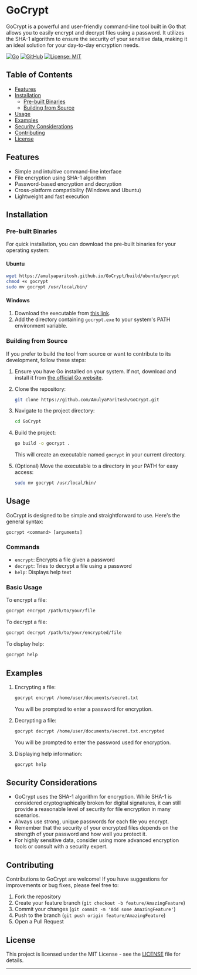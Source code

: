 # GoCrypt

GoCrypt is a powerful and user-friendly command-line tool built in Go that allows you to easily encrypt and decrypt files using a password. It utilizes the SHA-1 algorithm to ensure the security of your sensitive data, making it an ideal solution for your day-to-day encryption needs.

[![Go](https://img.shields.io/badge/Go-00ADD8?style=for-the-badge&logo=go&logoColor=white)](https://go.dev/)
[![GitHub](https://img.shields.io/badge/GitHub-100000?style=for-the-badge&logo=github&logoColor=white)](https://github.com/AmulyaParitosh/GoCrypt)
[![License: MIT](https://img.shields.io/badge/License-MIT-yellow.svg)](https://opensource.org/licenses/MIT)

## Table of Contents

- [Features](#features)
- [Installation](#installation)
  - [Pre-built Binaries](#pre-built-binaries)
  - [Building from Source](#building-from-source)
- [Usage](#usage)
- [Examples](#examples)
- [Security Considerations](#security-considerations)
- [Contributing](#contributing)
- [License](#license)

## Features

- Simple and intuitive command-line interface
- File encryption using SHA-1 algorithm
- Password-based encryption and decryption
- Cross-platform compatibility (Windows and Ubuntu)
- Lightweight and fast execution

## Installation

### Pre-built Binaries

For quick installation, you can download the pre-built binaries for your operating system:

#### Ubuntu
```bash
wget https://amulyaparitosh.github.io/GoCrypt/build/ubuntu/gocrypt
chmod +x gocrypt
sudo mv gocrypt /usr/local/bin/
```

#### Windows
1. Download the executable from [this link](https://amulyaparitosh.github.io/GoCrypt/build/windows/gocrypt.exe).
2. Add the directory containing `gocrypt.exe` to your system's PATH environment variable.

### Building from Source

If you prefer to build the tool from source or want to contribute to its development, follow these steps:

1. Ensure you have Go installed on your system. If not, download and install it from [the official Go website](https://golang.org/dl/).

2. Clone the repository:
   ```bash
   git clone https://github.com/AmulyaParitosh/GoCrypt.git
   ```

3. Navigate to the project directory:
   ```bash
   cd GoCrypt
   ```

4. Build the project:
   ```bash
   go build -o gocrypt .
   ```

   This will create an executable named `gocrypt` in your current directory.

5. (Optional) Move the executable to a directory in your PATH for easy access:
   ```bash
   sudo mv gocrypt /usr/local/bin/
   ```

## Usage

GoCrypt is designed to be simple and straightforward to use. Here's the general syntax:

```
gocrypt <command> [arguments]
```

### Commands

- `encrypt`: Encrypts a file given a password
- `decrypt`: Tries to decrypt a file using a password
- `help`: Displays help text

### Basic Usage

To encrypt a file:
```bash
gocrypt encrypt /path/to/your/file
```

To decrypt a file:
```bash
gocrypt decrypt /path/to/your/encrypted/file
```

To display help:
```bash
gocrypt help
```

## Examples

1. Encrypting a file:
   ```bash
   gocrypt encrypt /home/user/documents/secret.txt
   ```
   You will be prompted to enter a password for encryption.

2. Decrypting a file:
   ```bash
   gocrypt decrypt /home/user/documents/secret.txt.encrypted
   ```
   You will be prompted to enter the password used for encryption.

3. Displaying help information:
   ```bash
   gocrypt help
   ```

## Security Considerations

- GoCrypt uses the SHA-1 algorithm for encryption. While SHA-1 is considered cryptographically broken for digital signatures, it can still provide a reasonable level of security for file encryption in many scenarios.
- Always use strong, unique passwords for each file you encrypt.
- Remember that the security of your encrypted files depends on the strength of your password and how well you protect it.
- For highly sensitive data, consider using more advanced encryption tools or consult with a security expert.

## Contributing

Contributions to GoCrypt are welcome! If you have suggestions for improvements or bug fixes, please feel free to:

1. Fork the repository
2. Create your feature branch (`git checkout -b feature/AmazingFeature`)
3. Commit your changes (`git commit -m 'Add some AmazingFeature'`)
4. Push to the branch (`git push origin feature/AmazingFeature`)
5. Open a Pull Request

## License

This project is licensed under the MIT License - see the [LICENSE](LICENSE) file for details.

---
